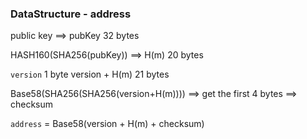 ### **DataStructure - address**



public key ==> pubKey 32 bytes 

HASH160(SHA256(pubKey)) ==> H(m) 20 bytes 

```version``` 1 byte 
version + H(m) 21 bytes 

Base58(SHA256(SHA256(version+H(m)))) ==> get the first 4 bytes ==> checksum 

```address``` = Base58(version + H(m) + checksum) 

